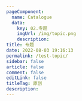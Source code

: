 ```yaml
---
pageComponent: 
  name: Catalogue
  data: 
    key: 02.专题
    imgUrl: /img/topic.png
    description: 
title: 专题
date: 2022-08-03 19:16:13
permalink: /test-topic/
sidebar: false
article: false
comment: false
editLink: false
titleTag: 原创
description: 
---
```


<!-- --- -->

<!--
::: tip
- 以专题的形式，剖析技术的本来面目，跟随我一起深入进去，然后载满收获归来！
:::
-->
